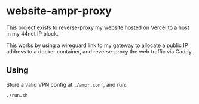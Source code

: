 # website-ampr-proxy

This project exists to reverse-proxy my website hosted on Vercel to a host in my 44net IP block.

This works by using a wireguard link to my gateway to allocate a public IP address to a docker container, and reverse-proxy the web traffic via Caddy.

## Using

Store a valid VPN config at `./ampr.conf`, and run:

```sh
./run.sh
```